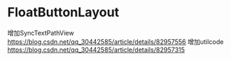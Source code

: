 # FloatButtonLayout
增加SyncTextPathView  https://blog.csdn.net/qq_30442585/article/details/82957556
增加utilcode          https://blog.csdn.net/qq_30442585/article/details/82957315
